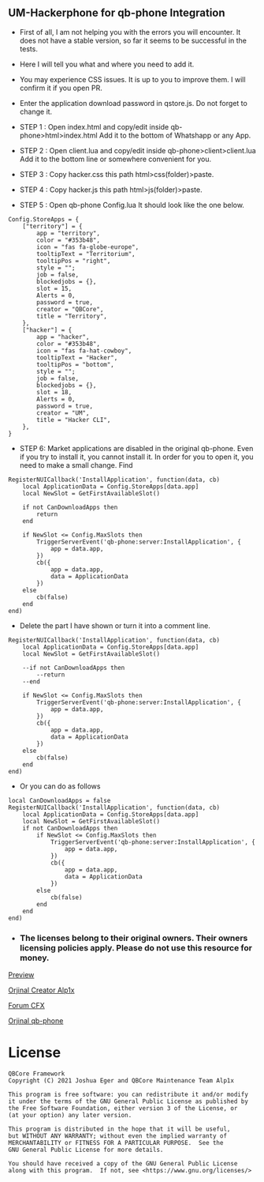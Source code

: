 ## UM-Hackerphone for qb-phone Integration 


- First of all, I am not helping you with the errors you will encounter. It does not have a stable version, so far it seems to be successful in the tests.
- Here I will tell you what and where you need to add it.
- You may experience CSS issues. It is up to you to improve them. I will confirm it if you open PR.
- Enter the application download password in qstore.js. Do not forget to change it.


- STEP 1 : Open index.html and copy/edit inside qb-phone>html>index.html Add it to the bottom of Whatshapp or any App.
- STEP 2 : Open client.lua and copy/edit inside qb-phone>client>client.lua Add it to the bottom line or somewhere convenient for you.
- STEP 3 : Copy hacker.css this path html>css(folder)>paste. 
- STEP 4 : Copy hacker.js this path html>js(folder)>paste. 

- STEP 5 : Open qb-phone Config.lua It should look like the one below.

```
Config.StoreApps = {
    ["territory"] = {
        app = "territory",
        color = "#353b48",
        icon = "fas fa-globe-europe",
        tooltipText = "Territorium",
        tooltipPos = "right",
        style = "";
        job = false,
        blockedjobs = {},
        slot = 15,
        Alerts = 0,
        password = true,
        creator = "QBCore",
        title = "Territory",
    },
    ["hacker"] = {
        app = "hacker",
        color = "#353b48",
        icon = "fas fa-hat-cowboy",
        tooltipText = "Hacker",
        tooltipPos = "bottom",
        style = "";
        job = false,
        blockedjobs = {},
        slot = 18,
        Alerts = 0,
        password = true,
        creator = "UM",
        title = "Hacker CLI",
    },        
}
```

- STEP 6: Market applications are disabled in the original qb-phone. Even if you try to install it, you cannot install it. In order for you to open it, you need to make a small change. Find 

```
RegisterNUICallback('InstallApplication', function(data, cb)
    local ApplicationData = Config.StoreApps[data.app]
    local NewSlot = GetFirstAvailableSlot()

    if not CanDownloadApps then
        return
    end

    if NewSlot <= Config.MaxSlots then
        TriggerServerEvent('qb-phone:server:InstallApplication', {
            app = data.app,
        })
        cb({
            app = data.app,
            data = ApplicationData
        })
    else
        cb(false)
    end
end)
```
- Delete the part I have shown or turn it into a comment line.

```
RegisterNUICallback('InstallApplication', function(data, cb)
    local ApplicationData = Config.StoreApps[data.app]
    local NewSlot = GetFirstAvailableSlot()

    --if not CanDownloadApps then
        --return
    --end

    if NewSlot <= Config.MaxSlots then
        TriggerServerEvent('qb-phone:server:InstallApplication', {
            app = data.app,
        })
        cb({
            app = data.app,
            data = ApplicationData
        })
    else
        cb(false)
    end
end)
```

- Or you can do as follows

```
local CanDownloadApps = false
RegisterNUICallback('InstallApplication', function(data, cb)
    local ApplicationData = Config.StoreApps[data.app]
    local NewSlot = GetFirstAvailableSlot()
    if not CanDownloadApps then
        if NewSlot <= Config.MaxSlots then
            TriggerServerEvent('qb-phone:server:InstallApplication', {
                app = data.app,
            })
            cb({
                app = data.app,
                data = ApplicationData
            })
        else
            cb(false)
        end
    end
end)
```
- ### The licenses belong to their original owners. Their owners licensing policies apply. Please do not use this resource for money.

[Preview](https://streamable.com/kc612z)

[Orjinal Creator Alp1x](https://github.com/alp1x/um-hackerphone)

[Forum CFX](https://forum.cfx.re/t/free-qb-um-hacker-phone/4774707/2)

[Orjinal qb-phone](https://github.com/qbcore-framework/qb-phone)


# License

    QBCore Framework
    Copyright (C) 2021 Joshua Eger and QBCore Maintenance Team Alp1x

    This program is free software: you can redistribute it and/or modify
    it under the terms of the GNU General Public License as published by
    the Free Software Foundation, either version 3 of the License, or
    (at your option) any later version.

    This program is distributed in the hope that it will be useful,
    but WITHOUT ANY WARRANTY; without even the implied warranty of
    MERCHANTABILITY or FITNESS FOR A PARTICULAR PURPOSE.  See the
    GNU General Public License for more details.

    You should have received a copy of the GNU General Public License
    along with this program.  If not, see <https://www.gnu.org/licenses/>

